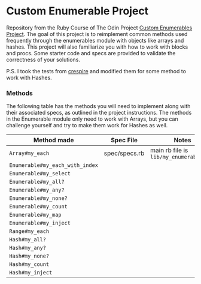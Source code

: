# Custom Enumerable Project

Repository from the Ruby Course of The Odin Project [Custom Enumerables Project](https://www.theodinproject.com/lessons/ruby-custom-enumerables). The goal of this project is to reimplement common methods used frequently through the enumerables module with objects like arrays and hashes. This project will also familiarize you with how to work with blocks and procs. Some starter code and specs are provided to validate the correctness of your solutions.

P.S. I took the tests from [crespire](https://github.com/crespire/ruby_custom_enumberables/blob/main/tests.rb) and modified them for some method to work with Hashes.

### Methods

The following table has the methods you will need to implement along with their associated specs, as outlined in the project instructions. The methods in the Enumerable module only need to work with Arrays, but you can challenge yourself and try to make them work for Hashes as well.

| Method made                     | Spec File                       | Notes                                                                 |
| ------------------------------- | ------------------------------- | --------------------------------------------------------------------- |
| `Array#my_each`                 | spec/specs.rb                   | main rb file is `lib/my_enumerables.rb`                               |
| `Enumerable#my_each_with_index` |                                 |                                                                       |
| `Enumerable#my_select`          |                                 |                                                                       |
| `Enumerable#my_all?`            |                                 |                                                                       |
| `Enumerable#my_any?`            |                                 |                                                                       |
| `Enumerable#my_none?`           |                                 |                                                                       |
| `Enumerable#my_count`           |                                 |                                                                       |
| `Enumerable#my_map`             |                                 |                                                                       |
| `Enumerable#my_inject`          |                                 |                                                                       |
| `Range#my_each`                 |                                 |                                                                       |
| `Hash#my_all?`                  |                                 |                                                                       |
| `Hash#my_any?`                  |                                 |                                                                       |
| `Hash#my_none?`                 |                                 |                                                                       |
| `Hash#my_count`                 |                                 |                                                                       |
| `Hash#my_inject`                |                                 |                                                                       |

